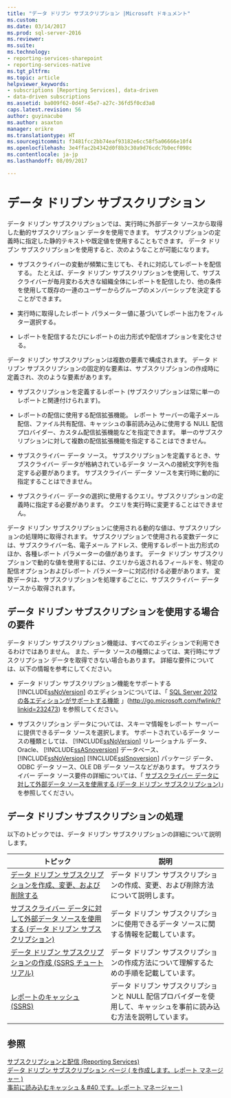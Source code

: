 ```yaml
---
title: "データ ドリブン サブスクリプション |Microsoft ドキュメント"
ms.custom: 
ms.date: 03/14/2017
ms.prod: sql-server-2016
ms.reviewer: 
ms.suite: 
ms.technology:
- reporting-services-sharepoint
- reporting-services-native
ms.tgt_pltfrm: 
ms.topic: article
helpviewer_keywords:
- subscriptions [Reporting Services], data-driven
- data-driven subscriptions
ms.assetid: ba009f62-0d4f-45e7-a27c-36fd5f0cd3a8
caps.latest.revision: 56
author: guyinacube
ms.author: asaxton
manager: erikre
ms.translationtype: HT
ms.sourcegitcommit: f3481fcc2bb74eaf93182e6cc58f5a06666e10f4
ms.openlocfilehash: 3e4ffac2b4342d0f8b3c30a9d76cdc7b0ecf098c
ms.contentlocale: ja-jp
ms.lasthandoff: 08/09/2017

---
```

# <a name="data-driven-subscriptions"></a>データ ドリブン サブスクリプション
  データ ドリブン サブスクリプションでは、実行時に外部データ ソースから取得した動的サブスクリプション データを使用できます。 サブスクリプションの定義時に指定した静的テキストや既定値を使用することもできます。 データ ドリブン サブスクリプションを使用すると、次のようなことが可能になります。  
  
-   サブスクライバーの変動が頻繁に生じても、それに対応してレポートを配信する。 たとえば、データ ドリブン サブスクリプションを使用して、サブスクライバーが毎月変わる大きな組織全体にレポートを配信したり、他の条件を使用して既存の一連のユーザーからグループのメンバーシップを決定することができます。  
  
-   実行時に取得したレポート パラメーター値に基づいてレポート出力をフィルター選択する。  
  
-   レポートを配信するたびにレポートの出力形式や配信オプションを変化させる。  
  
 データ ドリブン サブスクリプションは複数の要素で構成されます。 データ ドリブン サブスクリプションの固定的な要素は、サブスクリプションの作成時に定義され、次のような要素があります。  
  
-   サブスクリプションを定義するレポート (サブスクリプションは常に単一のレポートと関連付けられます)。  
  
-   レポートの配信に使用する配信拡張機能。 レポート サーバーの電子メール配信、ファイル共有配信、キャッシュの事前読み込みに使用する NULL 配信プロバイダー、カスタム配信拡張機能などを指定できます。 単一のサブスクリプションに対して複数の配信拡張機能を指定することはできません。  
  
-   サブスクライバー データ ソース。 サブスクリプションを定義するとき、サブスクライバー データが格納されているデータ ソースへの接続文字列を指定する必要があります。 サブスクライバー データ ソースを実行時に動的に指定することはできません。  
  
-   サブスクライバー データの選択に使用するクエリ。サブスクリプションの定義時に指定する必要があります。 クエリを実行時に変更することはできません。  
  
 データ ドリブン サブスクリプションに使用される動的な値は、サブスクリプションの処理時に取得されます。 サブスクリプションで使用される変数データには、サブスクライバー名、電子メール アドレス、使用するレポート出力形式のほか、各種レポート パラメーターの値があります。 データ ドリブン サブスクリプションで動的な値を使用するには、クエリから返されるフィールドを、特定の配信オプションおよびレポート パラメーターに対応付ける必要があります。 変数データは、サブスクリプションを処理するごとに、サブスクライバー データ ソースから取得されます。  
  
## <a name="requirements-for-using-data-driven-subscriptions"></a>データ ドリブン サブスクリプションを使用する場合の要件  
 データ ドリブン サブスクリプション機能は、すべてのエディションで利用できるわけではありません。 また、データ ソースの種類によっては、実行時にサブスクリプション データを取得できない場合もあります。 詳細な要件については、以下の情報を参考にしてください。  
  
-   データ ドリブン サブスクリプション機能をサポートする [!INCLUDE[ssNoVersion](../../includes/ssnoversion-md.md)] のエディションについては、「 [SQL Server 2012 の各エディションがサポートする機能](http://go.microsoft.com/fwlink/?linkid=232473) 」(http://go.microsoft.com/fwlink/?linkid=232473) を参照してください。  
  
-   サブスクリプション データについては、スキーマ情報をレポート サーバーに提供できるデータ ソースを選択します。 サポートされているデータ ソースの種類としては、 [!INCLUDE[ssNoVersion](../../includes/ssnoversion-md.md)] リレーショナル データ、Oracle、 [!INCLUDE[ssASnoversion](../../includes/ssasnoversion-md.md)] データベース、 [!INCLUDE[ssNoVersion](../../includes/ssnoversion-md.md)] [!INCLUDE[ssISnoversion](../../includes/ssisnoversion-md.md)] パッケージ データ、ODBC データ ソース、OLE DB データ ソースなどがあります。 サブスクライバー データ ソース要件の詳細については、「 [サブスクライバー データに対して外部データ ソースを使用する &#40;データ ドリブン サブスクリプション&#41;](../../reporting-services/subscriptions/use-an-external-data-source-for-subscriber-data-data-driven-subscription.md)」を参照してください。  
  
## <a name="working-with-data-driven-subscriptions"></a>データ ドリブン サブスクリプションの処理  
 以下のトピックでは、データ ドリブン サブスクリプションの詳細について説明します。  
  
|トピック|説明|  
|------------|-----------------|  
|[データ ドリブン サブスクリプションを作成、変更、および削除する](../../reporting-services/subscriptions/create-modify-and-delete-data-driven-subscriptions.md)|データ ドリブン サブスクリプションの作成、変更、および削除方法について説明します。|  
|[サブスクライバー データに対して外部データ ソースを使用する &#40;データ ドリブン サブスクリプション&#41;](../../reporting-services/subscriptions/use-an-external-data-source-for-subscriber-data-data-driven-subscription.md)|データ ドリブン サブスクリプションに使用できるデータ ソースに関する情報を記載しています。|  
|[データ ドリブン サブスクリプションの作成 &#40;SSRS チュートリアル&#41;](../../reporting-services/create-a-data-driven-subscription-ssrs-tutorial.md)|データ ドリブン サブスクリプションの作成方法について理解するための手順を記載しています。|  
|[レポートのキャッシュ &#40;SSRS&#41;](../../reporting-services/report-server/caching-reports-ssrs.md)|データ ドリブン サブスクリプションと NULL 配信プロバイダーを使用して、キャッシュを事前に読み込む方法を説明しています。|  
  
## <a name="see-also"></a>参照  
 [サブスクリプションと配信 &#40;Reporting Services&#41;](../../reporting-services/subscriptions/subscriptions-and-delivery-reporting-services.md)   
 [データ ドリブン サブスクリプション ページ &#40; を作成します。レポート マネージャー &#41;](http://msdn.microsoft.com/library/814b4653-572a-48c7-847f-b310ba0f3046)   
 [事前に読み込むキャッシュ & #40 です。レポート マネージャー &#41;](../../reporting-services/report-server/preload-the-cache-report-manager.md)  
  
  
